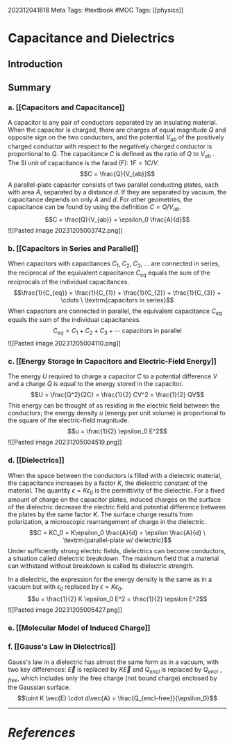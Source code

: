 202312041618
Meta Tags: #textbook #MOC 
Tags: [[physics]]

# Capacitance and Dielectrics

## Introduction
## Summary
### a. [[Capacitors and Capacitance]]

A capacitor is any pair of conductors separated by an insulating material. When the capacitor is charged, there are charges of equal magnitude $Q$ and opposite sign on the two conductors, and the potential $V_{ab}$ of the positively charged conductor with respect to the negatively charged conductor is proportional to $Q$. The capacitance $C$ is defined as the ratio of $Q$ to $V_{ab}$ . The SI unit of capacitance is the farad (F): $1 F = 1 C/V$.
$$C = \frac{Q}{V_{ab}}$$
A parallel-plate capacitor consists of two parallel conducting plates, each with area $A$, separated by a distance $d$. If they are separated by vacuum, the capacitance depends on only $A$ and $d$. For other geometries, the capacitance can be found by using the definition $C = Q/V_{ab}$. 
$$C = \frac{Q}{V_{ab}} = \epsilon_0 \frac{A}{d}$$
![[Pasted image 20231205003742.png]]

### b. [[Capacitors in Series and Parallel]]

When capacitors with capacitances $C_1$, $C_2$, $C_3$, $...$ are connected in series, the reciprocal of the equivalent capacitance $C_{eq}$ equals the sum of the reciprocals of the individual capacitances.
$$\frac{1}{C_{eq}} = \frac{1}{C_{1}} + \frac{1}{C_{2}} + \frac{1}{C_{3}} + \cdots \ \textrm{capacitors in series}$$
When capacitors are connected in parallel, the equivalent capacitance $C_{eq}$ equals the sum of the individual capacitances.
$$C_{eq} = C_1 + C_2 + C_3 + \cdots \ \textrm{capacitors in parallel}$$
![[Pasted image 20231205004110.png]]

### c. [[Energy Storage in Capacitors and Electric-Field Energy]]

The energy $U$ required to charge a capacitor $C$ to a potential difference $V$ and a charge $Q$ is equal to the energy stored in the capacitor. 
$$U = \frac{Q^2}{2C} = \frac{1}{2} CV^2 = \frac{1}{2} QV$$
This energy can be thought of as residing in the electric field between the conductors; the energy density $u$ (energy per unit volume) is proportional to the square of the electric-field magnitude.
$$u = \frac{1}{2} \epsilon_0 E^2$$
![[Pasted image 20231205004519.png]]

### d. [[Dielectrics]]

When the space between the conductors is filled with a dielectric material, the capacitance increases by a factor $K$, the dielectric constant of the material. The quantity $\epsilon = K \epsilon_0$ is the permittivity of the dielectric. For a fixed amount of charge on the capacitor plates, induced charges on the surface of the dielectric decrease the electric field and potential difference between the plates by the same factor $K$. The surface charge results from polarization, a microscopic rearrangement of charge in the dielectric.
$$C = KC_0 = K\epsilon_0 \frac{A}{d} = \epsilon \frac{A}{d} \ \textrm{parallel-plate w/ dielectric}$$
Under sufficiently strong electric fields, dielectrics can become conductors, a situation called dielectric breakdown. The maximum field that a material can withstand without breakdown is called its dielectric strength.

In a dielectric, the expression for the energy density is the same as in a vacuum but with $\epsilon_0$ replaced by $\epsilon = K\epsilon_0$.
$$u = \frac{1}{2} K \epsilon_0 E^2 = \frac{1}{2} \epsilon E^2$$
![[Pasted image 20231205005427.png]]

### e. [[Molecular Model of Induced Charge]]
### f. [[Gauss's Law in Dielectrics]]

Gauss's law in a dielectric has almost the same form as in a vacuum, with two key differences: $\vec{E}$ is replaced by $K\vec{E}$ and $Q_{encl}$ is replaced by $Q_{encl-free}$, which includes only the free charge (not bound charge) enclosed by the Gaussian surface.
$$\oint K \vec{E} \cdot d\vec{A} = \frac{Q_{encl-free}}{\epsilon_0}$$




---
# *References*